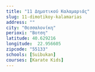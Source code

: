 ```yaml
---
title: "11 Δημοτικού Καλαμαριάς"
slug: 11-dimotikoy-kalamarias
address: ""
city: "Θεσσαλονίκη"
perioxi: "Βοτση"
latitude: 40.629216
longitude:  22.956605
zipcode: "55133"
schools: [Suibukan]
courses: [Karate Kids]
---
```




